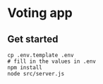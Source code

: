 # Voting app

## Get started
```
cp .env.template .env
# fill in the values in .env
npm install
node src/server.js
```
